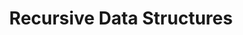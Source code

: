 ---
title: "Recursive Data Structures"
permalink: /comp1010/recursive-data-structures
parent: COMP1010
nav_order: 12
has_children: true
---